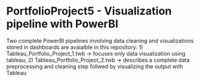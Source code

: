 # PortfolioProject5 - Visualization pipeline with PowerBI

Two complete PowerBI pipelines involving data cleaning and visualizations stored in dashboards are avaialble in this repository: 1) Tableau_Portfolio_Project_1.twb -> focuses only data visualization using tableau; 2) Tableau_Portfolio_Project_2.twb -> describes a complete data preprocessing and cleaning step follwed by visualizing the output with Tableau

